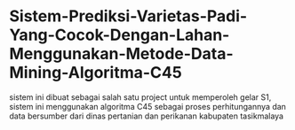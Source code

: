 # Sistem-Prediksi-Varietas-Padi-Yang-Cocok-Dengan-Lahan-Menggunakan-Metode-Data-Mining-Algoritma-C45
sistem ini dibuat sebagai salah satu project untuk memperoleh gelar S1, sistem ini menggunakan algoritma C45 sebagai proses perhitungannya dan data bersumber dari dinas pertanian dan perikanan kabupaten tasikmalaya
